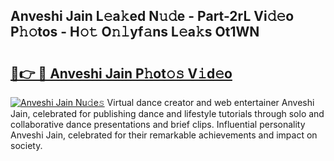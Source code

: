 ## Anveshi Jain L𝚎a𝚔ed N𝚞𝚍e - Part-2rL Vi𝚍𝚎o P𝚑𝚘tos - H𝚘𝚝 O𝚗𝚕yf𝚊ns L𝚎a𝚔s Ot1WN

# <h2><a href="http://kfe8vp.oniu.top/?m=Anveshi+Jain">🔗👉 🔴 Anveshi Jain P𝚑ot𝚘𝚜 V𝚒d𝚎o</a></h2>

[![Anveshi Jain Nu𝚍e𝚜](https://i.imgur.com/0qMVB7G.gif)](http://kfe8vp.oniu.top/?m=Anveshi+Jain)
Virtual dance creator and web entertainer Anveshi Jain, celebrated for publishing dance and lifestyle tutorials through solo and collaborative dance presentations and brief clips. Influential personality Anveshi Jain, celebrated for their remarkable achievements and impact on society.  
